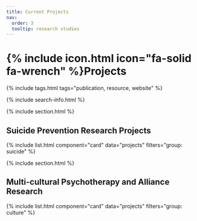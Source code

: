 ```yaml
---
title: Current Projects
nav:
  order: 3
  tooltip: research studies
---
```


# {% include icon.html icon="fa-solid fa-wrench" %}Projects



{% include tags.html tags="publication, resource, website" %}

{% include search-info.html %}

{% include section.html %}

## Suicide Prevention Research Projects

{% include list.html component="card" data="projects" filters="group: suicide" %}

{% include section.html %}

## Multi-cultural Psychotherapy and Alliance Research

{% include list.html component="card" data="projects" filters="group: culture" %}